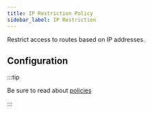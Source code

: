 ```yaml
---
title: IP Restriction Policy
sidebar_label: IP Restriction
---
```


Restrict access to routes based on IP addresses.

## Configuration

:::tip

Be sure to read about [policies](/docs/policies)

:::

<PolicyConfig id="ip-restriction-inbound" />
